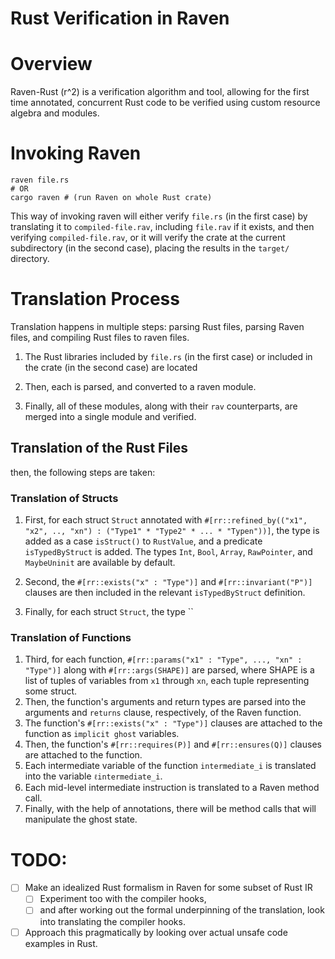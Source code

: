 # Rust Verification in Raven

# Overview
Raven-Rust (r^2) is a verification algorithm and tool, allowing for the first time annotated,
concurrent Rust code to be verified using custom resource algebra and modules.

# Invoking Raven
```
raven file.rs
# OR
cargo raven # (run Raven on whole Rust crate)
```
This way of invoking raven will either verify `file.rs` (in the first case) by translating it to
`compiled-file.rav`, including `file.rav` if it exists, and then verifying `compiled-file.rav`, or it will
verify the crate at the current subdirectory (in the second case), placing the results in the `target/` directory.

# Translation Process
Translation happens in multiple steps: parsing Rust files, parsing Raven files, and compiling Rust files to raven files.

1. The Rust libraries included by `file.rs` (in the first case) or included in the crate (in the second case) are located

2. Then, each is parsed, and converted to a raven module.

3. Finally, all of these modules, along with their `rav` counterparts, are merged into a single module and verified.

## Translation of the Rust Files
then, the following steps are taken:

### Translation of Structs
1. First, for each struct `Struct` annotated with
`#[rr::refined_by(("x1", "x2", .., "xn") : ("Type1" * "Type2" * ... * "Typen"))]`,
the type is added as a case `isStruct()` to `RustValue`, and a predicate
`isTypedByStruct` is added. The types `Int`, `Bool`, `Array`, `RawPointer`,
and `MaybeUninit` are available by default.

2. Second, the `#[rr::exists("x" : "Type")]` and `#[rr::invariant("P")]` clauses are then included in the relevant `isTypedByStruct` definition.

3. Finally, for each struct `Struct`, the type ``

### Translation of Functions
1. Third, for each function, `#[rr::params("x1" : "Type", ..., "xn" : "Type")]` along with
   `#[rr::args(SHAPE)]` are parsed, where SHAPE is a list of tuples of variables from `x1` through `xn`,
   each tuple representing some struct.
2. Then, the function's arguments and return types are parsed into the arguments and `returns` clause, respectively, of the Raven function.
3. The function's `#[rr::exists("x" : "Type")]` clauses are attached to the function as `implicit ghost` variables.
4. Then, the function's `#[rr::requires(P)]` and `#[rr::ensures(Q)]` clauses are attached to the function.
5. Each intermediate variable of the function `intermediate_i` is translated into the variable `ℓintermediate_i`.
6. Each mid-level intermediate instruction is translated to a Raven method call.
7. Finally, with the help of annotations, there will be method calls that will manipulate the ghost state.


# TODO:
- [ ] Make an idealized Rust formalism in Raven for some subset of Rust IR
  - [ ] Experiment too with the compiler hooks,
  - [ ] and after working out the formal underpinning of the translation, look into
    translating the compiler hooks.
- [ ] Approach this pragmatically by looking over actual unsafe code examples in Rust.
